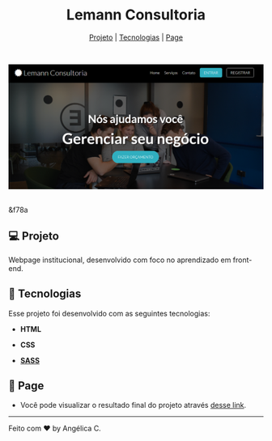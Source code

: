 <h1 align="center">Lemann Consultoria</h1>

<p align="center">
  <a href="#-projeto">Projeto</a>   | 
  <a href="#tecnologias">Tecnologias</a>   |   
  <a href="#-page">Page</a>   
  </p>

<br>

![](lemann.PNG)

## 

&f78a

## 💻 Projeto

Webpage institucional, desenvolvido com foco no aprendizado em front-end.

## 🚀 Tecnologias

Esse projeto foi desenvolvido com as seguintes tecnologias:

- **HTML**

- **CSS**

- **[SASS](https://sass-lang.com/)**
  
  ## 

## 🔖 Page

* Você pode visualizar o resultado final do projeto através [desse link](<https://angelicacamp.github.io/challenge-lemann-consultoria/>). 

---

Feito com ♥ by Angélica C.
